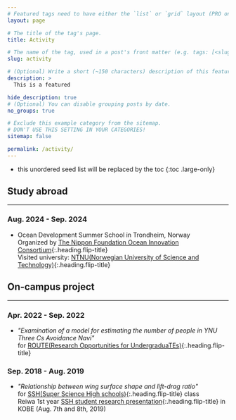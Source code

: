 ```yaml
---
# Featured tags need to have either the `list` or `grid` layout (PRO only).
layout: page

# The title of the tag's page.
title: Activity

# The name of the tag, used in a post's front matter (e.g. tags: [<slug>]).
slug: activity

# (Optional) Write a short (~150 characters) description of this featured tag.
description: >
  This is a featured 

hide_description: true
# (Optional) You can disable grouping posts by date.
no_groups: true

# Exclude this example category from the sitemap.
# DON'T USE THIS SETTING IN YOUR CATEGORIES!
sitemap: false

permalink: /activity/
---
```


* this unordered seed list will be replaced by the toc 
{:toc .large-only}


## Study abroad
----------------------------------------------------------------
### Aug. 2024 - Sep. 2024
* Ocean Development Summer School in Trondheim, Norway <br>
Organized by [The Nippon Foundation Ocean Innovation Consortium]{:.heading.flip-title} <br>
Visited university: [NTNU(Norwegian University of Science and Technology)]{:.heading.flip-title}

## On-campus project
----------------------------------------------------------------
### Apr. 2022 - Sep. 2022
* *"Examination of a model for estimating the number of people in YNU Three Cs Avoidance Navi"* <br>
for [ROUTE(Research Opportunities for UndergraduaTEs)]{:.heading.flip-title}

### Sep. 2018 - Aug. 2019
* *"Relationship between wing surface shape and lift-drag ratio"* <br>
for [SSH(Super Science High schools)]{:.heading.flip-title} class <br>
Reiwa 1st year [SSH student research presentation]{:.heading.flip-title} in KOBE (Aug. 7th and 8th, 2019)


[The Nippon Foundation Ocean Innovation Consortium]: https://project-kaiyoukaihatsu.jp/english/

[NTNU(Norwegian University of Science and Technology)]: https://www.ntnu.edu/

[ROUTE(Research Opportunities for UndergraduaTEs)]: http://es-route.ynu.ac.jp/

[SSH(Super Science High schools)]: https://www.jst.go.jp/cpse/ssh/index.html

[SSH student research presentation]: https://www.jst.go.jp/cpse/ssh/ssh/public/sshevent.html 

